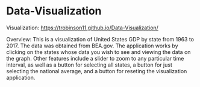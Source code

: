 # Data-Visualization


Visualization: https://trobinson11.github.io/Data-Visualization/

Overview:
This is a visualization of United States GDP by state from 1963 to 2017. The data was obtained from BEA.gov. 
The application works by clicking on the states whose data you wish to see and viewing the data 
on the graph. Other features include a slider to zoom to any particular time interval, as well
as a button for selecting all states, a button for just selecting the national average, and a button
for reseting the visualization application. 
